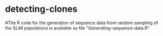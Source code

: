 # detecting-clones

#The R code for the generation of sequence data from random sampling of the SLiM populations is available as file "Generating-sequence-data.R"
